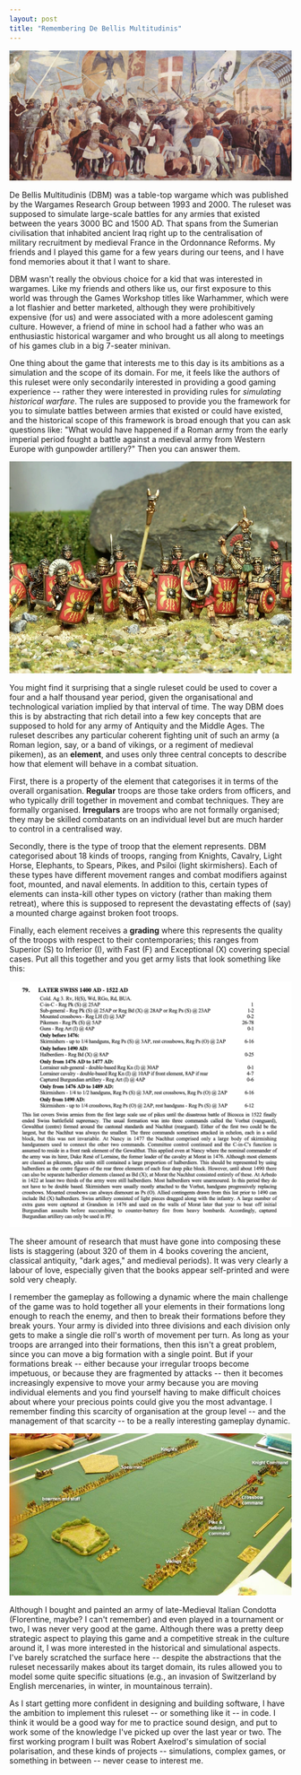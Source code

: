 ```yaml
---
layout: post
title: "Remembering De Bellis Multitudinis"
---
```


![byzantine-battle-scene](/assets/Piero_della_Francesca.jpg)

De Bellis Multitudinis (DBM) was a table-top wargame which was published by the Wargames Research Group between 1993 and 2000. The ruleset was supposed to simulate large-scale battles for any armies that existed between the years 3000 BC and 1500 AD. That spans from the Sumerian civilisation that inhabited ancient Iraq right up to the centralisation of military recruitment by medieval France in the Ordonnance Reforms. My friends and I played this game for a few years during our teens, and I have fond memories about it that I want to share.

DBM wasn't really the obvious choice for a kid that was interested in wargames. Like my friends and others like us, our first exposure to this world was through the Games Workshop titles like Warhammer, which were a lot flashier and better marketed, although they were prohibitively expensive (for us) and were associated with a more adolescent gaming culture. However, a friend of mine in school had a father who was an enthusiastic historical wargamer and who brought us all along to meetings of his games club in a big 7-seater minivan.

One thing about the game that interests me to this day is its ambitions as a simulation and the scope of its domain. For me, it feels like the authors of this ruleset were only secondarily interested in providing a good gaming experience -- rather they were interested in providing rules for *simulating historical warfare*. The rules are supposed to provide you the framework for you to simulate battles between armies that existed or could have existed, and the historical scope of this framework is broad enough that you can ask questions like: "What would have happened if a Roman army from the early imperial period fought a battle against a medieval army from Western Europe with gunpowder artillery?" Then you can answer them.

![imperial-romans](/assets/imperial_romans.png)

You might find it surprising that a single ruleset could be used to cover a four and a half thousand year period, given the organisational and technological variation implied by that interval of time. The way DBM does this is by abstracting that rich detail into a few key concepts that are supposed to hold for any army of Antiquity and the Middle Ages. The ruleset describes any particular coherent fighting unit of such an army (a Roman legion, say, or a band of vikings, or a regiment of medieval pikemen), as an **element**, and uses only three central concepts to describe how that element will behave in a combat situation.

First, there is a property of the element that categorises it in terms of the overall organisation. **Regular** troops are those take orders from officers, and who typically drill together in movement and combat techniques. They are formally organised. **Irregulars** are troops who are not formally organised; they may be skilled combatants on an individual level but are much harder to control in a centralised way.

Secondly, there is the type of troop that the element represents. DBM categorised about 18 kinds of troops, ranging from Knights, Cavalry, Light Horse, Elephants, to Spears, Pikes, and Psiloi (light skirmishers). Each of these types have different movement ranges and combat modifiers against foot, mounted, and naval elements. In addition to this, certain types of elements can insta-kill other types on victory (rather than making them retreat), where this is supposed to represent the devastating effects of (say) a mounted charge against broken foot troops.

Finally, each element receives a **grading** where this represents the quality of the troops with respect to their contemporaries; this ranges from Superior (S) to Inferior (I), with Fast (F) and Exceptional (X) covering special cases. Put all this together and you get army lists that look something like this:

![swiss-army-list](/assets/swiss_list.png)

The sheer amount of research that must have gone into composing these lists is staggering (about 320 of them in 4 books covering the ancient, classical antiquity, "dark ages," and medieval periods). It was very clearly a labour of love, especially given that the books appear self-printed and were sold very cheaply.

I remember the gameplay as following a dynamic where the main challenge of the game was to hold together all your elements in their formations long enough to reach the enemy, and then to break their formations before they break yours. Your army is divided into three divisions and each division only gets to make a single die roll's worth of movement per turn. As long as your troops are arranged into their formations, then this isn't a great problem, since you can move a big formation with a single point. But if your formations break -- either because your irregular troops become impetuous, or because they are fragmented by attacks -- then it becomes increasingly expensive to move your army because you are moving individual elements and you find yourself having to make difficult choices about where your precious points could give you the most advantage. I remember finding this scarcity of organisation at the group level -- and the management of that scarcity -- to be a really interesting gameplay dynamic.

![game-in-progress](/assets/battle_photo.jpg)

Although I bought and painted an army of late-Medieval Italian Condotta (Florentine, maybe? I can't remember) and even played in a tournament or two, I was never very good at the game. Although there was a pretty deep strategic aspect to playing this game and a competitive streak in the culture around it, I was more interested in the historical and simulational aspects. I've barely scratched the surface here -- despite the abstractions that the ruleset necessarily makes about its target domain, its rules allowed you to model some quite specific situations (e.g., an invasion of Switzerland by English mercenaries, in winter, in mountainous terrain).

As I start getting more confident in designing and building software, I have the ambition to implement this ruleset -- or something like it -- in code. I think it would be a good way for me to practice sound design, and put to work some of the knowledge I've picked up over the last year or two. The first working program I built was Robert Axelrod's simulation of social polarisation, and these kinds of projects -- simulations, complex games, or something in between -- never cease to interest me.
